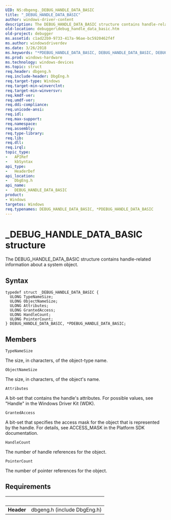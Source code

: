 ```yaml
---
UID: NS:dbgeng._DEBUG_HANDLE_DATA_BASIC
title: "_DEBUG_HANDLE_DATA_BASIC"
author: windows-driver-content
description: The DEBUG_HANDLE_DATA_BASIC structure contains handle-related information about a system object.
old-location: debugger\debug_handle_data_basic.htm
old-project: debugger
ms.assetid: c1ad22b9-9733-417a-96ae-bc5920462f4f
ms.author: windowsdriverdev
ms.date: 3/26/2018
ms.keywords: "*PDEBUG_HANDLE_DATA_BASIC, DEBUG_HANDLE_DATA_BASIC, DEBUG_HANDLE_DATA_BASIC structure [Windows Debugging], PDEBUG_HANDLE_DATA_BASIC, PDEBUG_HANDLE_DATA_BASIC structure pointer [Windows Debugging], Structures_e4fb66c0-8e88-4f35-a103-0cc0f7cc1bfd.xml, _DEBUG_HANDLE_DATA_BASIC, dbgeng/DEBUG_HANDLE_DATA_BASIC, dbgeng/PDEBUG_HANDLE_DATA_BASIC, debugger.debug_handle_data_basic"
ms.prod: windows-hardware
ms.technology: windows-devices
ms.topic: struct
req.header: dbgeng.h
req.include-header: DbgEng.h
req.target-type: Windows
req.target-min-winverclnt: 
req.target-min-winversvr: 
req.kmdf-ver: 
req.umdf-ver: 
req.ddi-compliance: 
req.unicode-ansi: 
req.idl: 
req.max-support: 
req.namespace: 
req.assembly: 
req.type-library: 
req.lib: 
req.dll: 
req.irql: 
topic_type:
-	APIRef
-	kbSyntax
api_type:
-	HeaderDef
api_location:
-	DbgEng.h
api_name:
-	DEBUG_HANDLE_DATA_BASIC
product:
- Windows
targetos: Windows
req.typenames: DEBUG_HANDLE_DATA_BASIC, *PDEBUG_HANDLE_DATA_BASIC
---
```


# _DEBUG_HANDLE_DATA_BASIC structure
The DEBUG_HANDLE_DATA_BASIC structure contains handle-related information about a system object.

## Syntax
```
typedef struct _DEBUG_HANDLE_DATA_BASIC {
  ULONG TypeNameSize;
  ULONG ObjectNameSize;
  ULONG Attributes;
  ULONG GrantedAccess;
  ULONG HandleCount;
  ULONG PointerCount;
} DEBUG_HANDLE_DATA_BASIC, *PDEBUG_HANDLE_DATA_BASIC;
```

## Members


`TypeNameSize`

The size, in characters, of the object-type name.

`ObjectNameSize`

The size, in characters, of the object's name.

`Attributes`

A bit-set that contains the handle's attributes.  For possible values, see "Handle" in the Windows Driver Kit (WDK).

`GrantedAccess`

A bit-set that specifies the access mask for the object that is represented by the handle.  For details, see ACCESS_MASK in the Platform SDK documentation.

`HandleCount`

The number of handle references for the object.

`PointerCount`

The number of pointer references for the object.


## Requirements
| &nbsp; | &nbsp; |
| ---- |:---- |
| **Header** | dbgeng.h (include DbgEng.h) |